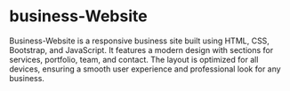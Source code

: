 # business-Website
Business-Website is a responsive business site built using HTML, CSS, Bootstrap, and JavaScript. It features a modern design with sections for services, portfolio, team, and contact. The layout is optimized for all devices, ensuring a smooth user experience and professional look for any business.
